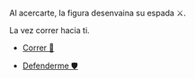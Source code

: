 Al acercarte, la figura desenvaina su espada ⚔️.

La vez correr hacia ti.

- [Correr 🏃](3-B.md)

- [Defenderme 🛡️](3-C.md)
